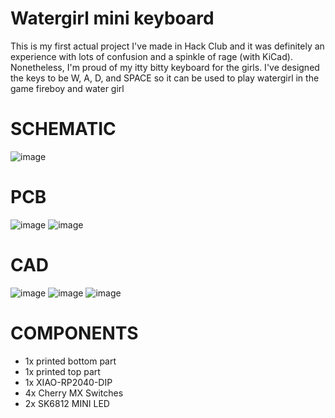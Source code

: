 # Watergirl mini keyboard
This is my first actual project I've made in Hack Club and it was definitely an experience with lots of confusion and a spinkle of rage (with KiCad). Nonetheless, I'm proud of my itty bitty keyboard for the girls. I've designed the keys to be W, A, D, and SPACE so it can be used to play watergirl in the game fireboy and water girl
# SCHEMATIC
![image](https://github.com/user-attachments/assets/c55d30d1-f11f-4871-976e-1973ac91cee6)

# PCB
![image](https://github.com/user-attachments/assets/187695d8-8332-47ad-94d0-dcfcffe2cd71)
![image](https://github.com/user-attachments/assets/1239b650-d6e9-4ef2-ae44-8b90b097c581)

# CAD
![image](https://github.com/user-attachments/assets/f836fbe1-81c8-489e-a2fb-da248226710f)
![image](https://github.com/user-attachments/assets/67d82876-dfe5-4de5-84ae-fdb3fd155eaa)
![image](https://github.com/user-attachments/assets/1ba18b73-0681-46f8-a627-211da88d2419)

# COMPONENTS
- 1x printed bottom part
- 1x printed top part
- 1x XIAO-RP2040-DIP
- 4x Cherry MX Switches
- 2x SK6812 MINI LED
